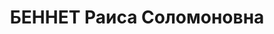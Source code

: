 ---
title: БЕННЕТ Раиса Соломоновна
description: "08.04.1899, г. Петрозаводск — 09.10.1937, г. Москва. \n  Еврейка. В\
  \ РККА с октября 1932. Член Компартии США, ВКП(б) с 1927. Образование высшее. \n\
  \  Участница рабочего и коммунистического движения в США. \n  В 1927 прибыла в СССР.\
  \ С 01.01.1928 штатная преподавательница английского языка в Военной акдемии им.\
  \ М. В. Фрунзе. \n  В распоряжении РУ штаба РККА — РУ РККА (1928-1935). Послана\
  \ в Китай в шанхайскую нелегальную резиденту-ру, где находилась на шифровальной\
  \ и информационной работе (1929-1930). Присвоено звание «военный переводчик РККА»\
  \ (июнь 1932). Старший руководитель по языкам РУ РККА. \n  Арестована 15.07.1935\
  \ по так называемому «кремлевскому делу». Приговорена к 5 годам заключения в лагерь\
  \ Особым совещанием при НКВД СССР. Отбывала наказание (1935-1937) в 8-м Соловецком\
  \ отделении Беломоро-Балтийского ИТЛ НКВД. Военной коллегией Верховного суда СССР\
  \ 09.10.1937 по обвинению в «участии в антисоветской деятельности» приговорена к\
  \ расстрелу, приговор приведен в исполнение в тот же день. \n  Реабилитирована 19.09.1957."
---